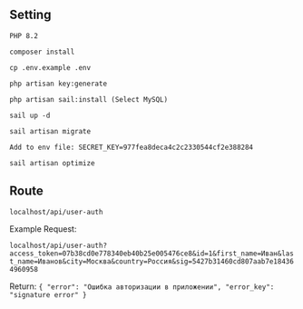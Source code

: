 ## Setting

``PHP 8.2``

`composer install`

`cp .env.example .env`

`php artisan key:generate`

`php artisan sail:install (Select MySQL)`

`sail up -d `

`sail artisan migrate`

`Add to env file: SECRET_KEY=977fea8deca4c2c2330544cf2e388284`

`sail artisan optimize`

## Route

`localhost/api/user-auth`

Example Request: 

`localhost/api/user-auth?access_token=07b38cd0e778340eb40b25e005476ce8&id=1&first_name=Иван&last_name=Иванов&city=Москва&country=Россия&sig=5427b31460cd807aab7e184364960958`

Return: 
``
{
    "error": "Ошибка авторизации в приложении",
    "error_key": "signature error"
}
``
